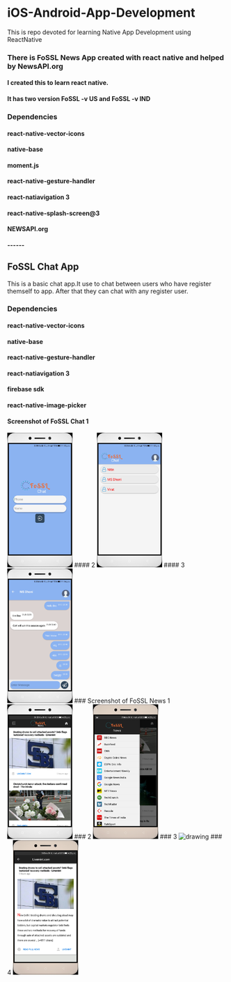 # iOS-Android-App-Development
This is repo devoted for learning Native App Development using ReactNative
### There is FoSSL News App created with react native and helped by NewsAPI.org
#### I created this to learn react native.
#### It has two version FoSSL -v US and FoSSL -v IND
### Dependencies
#### react-native-vector-icons
#### native-base
#### moment.js
#### react-native-gesture-handler
#### react-natiavigation 3
#### react-native-splash-screen@3
#### NEWSAPI.org
#### ------
## FoSSL Chat App
This is a basic chat app.It use to chat between users who have register themself to app.
After that they can chat with any register user.
### Dependencies
#### react-native-vector-icons
#### native-base
#### react-native-gesture-handler
#### react-natiavigation 3
#### firebase sdk
#### react-native-image-picker
#### Screenshot of FoSSL Chat 1
<img src="/src/foss21.jpg" alt="drawing" width="150"/>
#### 2
<img src="/src/foss22.jpg" alt="drawing" width="150"/>
#### 3
<img src="/src/foss23.jpg" alt="drawing" width="150"/>
### Screenshot of FoSSL News 1
<img src="/src/fossl1.jpg" alt="drawing" width="150"/>
### 2
<img src="/src/fossl2.jpg" alt="drawing" width="150"/>
### 3
<img src="/src/fossl3.jpg" alt="drawing" width="150"/>
### 4
<img src="/src/fossl4.jpg" alt="drawing" width="150"/>
